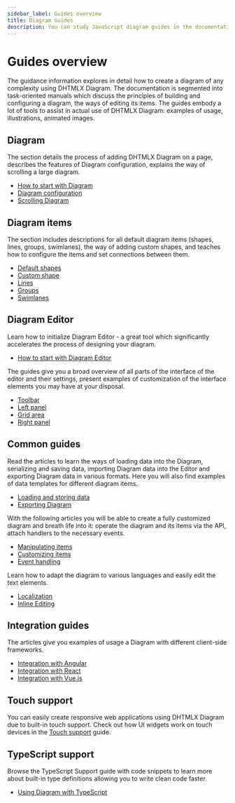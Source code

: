 ```yaml
---
sidebar_label: Guides overview
title: Diagram Guides
description: You can study JavaScript diagram guides in the documentation of the DHTMLX JavaScript Diagram library. Browse developer guides and API reference, try out code examples and live demos, and download a free 30-day evaluation version of DHTMLX Diagram.
---
```


# Guides overview

The guidance information explores in detail how to create a diagram of any complexity using DHTMLX Diagram.
The documentation is segmented into task-oriented manuals which discuss the principles of building and configuring a diagram, the ways of editing its items. The guides embody a lot of tools to assist in actual use of DHTMLX Diagram: examples of usage, illustrations, animated images.

## Diagram

The section details the process of adding DHTMLX Diagram on a page, describes the features of Diagram configuration, explains the way of scrolling a large diagram.

- [How to start with Diagram](../../guides/diagram/initialization/)
- [Diagram configuration](../../guides/diagram/configuration/)
- [Scrolling Diagram](../../guides/diagram/scrolling_diagram/)

## Diagram items

The section includes descriptions for all default diagram items (shapes, lines, groups, swimlanes), the way of adding custom shapes, and teaches how to configure the items and set connections between them. 

- [Default shapes](../../shapes/default_shapes/)
- [Custom shape](../../shapes/custom_shape/)
- [Lines](../../lines/)
- [Groups](../../groups/)
- [Swimlanes](../../swimlanes/)

## Diagram Editor

Learn how to initialize Diagram Editor - a great tool which significantly accelerates the process of designing your diagram.

- [How to start with Diagram Editor](../../guides/diagram_editor/initialization/)

The guides give you a broad overview of all parts of the interface of the editor and their settings, present examples of customization of the interface elements you may have at your disposal.

- [Toolbar](../../guides/diagram_editor/toolbar/)
- [Left panel](../../guides/diagram_editor/left_panel/)
- [Grid area](../../guides/diagram_editor/grid_area/)
- [Right panel](../../guides/diagram_editor/editbar/)

## Common guides

Read the articles to learn the ways of loading data into the Diagram, serializing and saving data, importing Diagram data into the Editor and exporting Diagram data in various formats. Here you will also find examples of data templates for different diagram items.

- [Loading and storing data](../../guides/loading_data/)
- [Exporting Diagram](../../guides/data_export/)

With the following articles you will be able to create a fully customized diagram and breath life into it: operate the diagram and its items via the API, attach handlers to the necessary events.

- [Manipulating items](../../guides/manipulating_items/)
- [Customizing items](../../guides/customization/)
- [Event handling](../../guides/event_handling/)

Learn how to adapt the diagram to various languages and easily edit the text elements.

- [Localization](../../guides/localization/)
- [Inline Editing](../../guides/inline_editing/)

## Integration guides

The articles give you examples of usage a Diagram with different client-side frameworks.

- [Integration with Angular](../../guides/angular_integration/)
- [Integration with React](../../guides/react_integration/)
- [Integration with Vue.js](../../guides/vue_integration/)

## Touch support

You can easily create responsive web applications using DHTMLX Diagram due to built-in touch support. Check out how UI widgets work on touch devices in the [Touch support](../../guides/touch_support/) guide.

## TypeScript support

Browse the TypeScript Support guide with code snippets to learn more about built-in type definitions allowing you to write clean code faster.

- [Using Diagram with TypeScript](../../guides/using_typescript/)